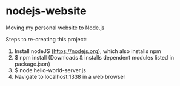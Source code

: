 # nodejs-website
Moving my personal website to Node.js

Steps to re-creating this project:
1. Install nodeJS (https://nodejs.org), which also installs npm
2. $ npm install (Downloads & installs dependent modules listed in package.json)
3. $ node hello-world-server.js
4. Navigate to localhost:1338 in a web browser
